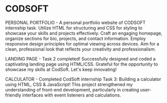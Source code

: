 # CODSOFT
PERSONAL PORTFOLIO - A personal portfolio website of CODSOFT internship task. Utilize HTML for structuring and CSS for styling to showcase your skills and projects effectively. Craft an engaging homepage, organize sections for bio, projects, and contact information. Employ responsive design principles for optimal viewing across devices. Aim for a clean, professional look that reflects your creativity and professionalism.

LANDING PAGE - Task 2 completed! Successfully designed and coded a captivating landing page using HTML/CSS. Grateful for the opportunity to showcase my skills at CodSoft. Let's keep innovating! 

CALCULATOR - Completed CodSoft internship Task 3: Building a calculator using HTML, CSS & JavaScript! This project strengthened my understanding of front-end development, particularly in creating user-friendly interfaces with event listeners and calculations. 
